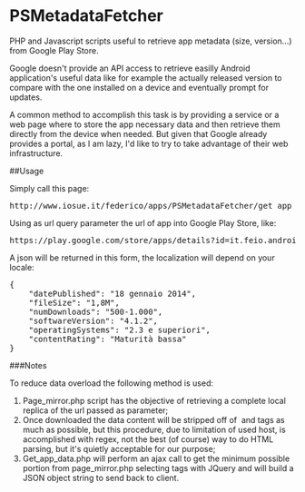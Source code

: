 PSMetadataFetcher
========================

PHP and Javascript scripts useful to retrieve app metadata (size, version...) from Google Play Store.

Google doesn't provide an API access to retrieve easilly Android application's useful data like for example the actually released version to compare with the one installed on a device and eventually prompt for updates.

A common method to accomplish this task is by providing a service or a web page where to store the app necessary  data and then retrieve them directly from the device when needed.
But given that Google already provides a portal, as I am lazy, I'd like to try to take advantage of their web infrastructure.



##Usage

Simply call this page:
<pre>
http://www.iosue.it/federico/apps/PSMetadataFetcher/get_app_data.php?url=
</pre>


Using as url query parameter the url of app into Google Play Store, like:
<pre>
https://play.google.com/store/apps/details?id=it.feio.android.omninotes
</pre>


A json will be returned in this form, the localization will depend on your locale:
<pre>
{
    "datePublished": "18 gennaio 2014", 
    "fileSize": "1,8M", 
    "numDownloads": "500-1.000", 
    "softwareVersion": "4.1.2", 
    "operatingSystems": "2.3 e superiori", 
    "contentRating": "Maturità bassa"
}
</pre>


###Notes

To reduce data overload the following method is used:

1. Page_mirror.php script has the objective of retrieving a complete local replica of the url passed as parameter;
2. Once downloaded the data content will be stripped off of <img> and <src> tags as much as possible, but this procedure, due to limitation of used host, is accomplished with regex, not the best (of course) way to do HTML parsing, but it's quietly acceptable for our purpose;
3. Get_app_data.php will perform an ajax call to get the minimum possible portion from page_mirror.php selecting tags with JQuery and will build a JSON object string to send back to client.

